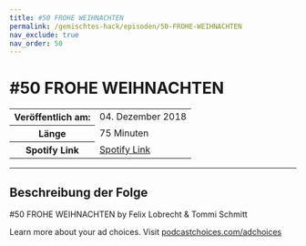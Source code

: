 ```yaml
---
title: #50 FROHE WEIHNACHTEN
permalink: /gemischtes-hack/episoden/50-FROHE-WEIHNACHTEN
nav_exclude: true
nav_order: 50
---
```


# #50 FROHE WEIHNACHTEN
<table class="resp-table dcf-table dcf-table-responsive dcf-table-bordered dcf-table-striped dcf-w-100%">
                    <tbody>
                        <tr>
                            <th scope="row">Veröffentlich am:</th>
                            <td data-label="Veröffentlich am:">04. Dezember 2018</td>
                        </tr>
                        <tr>
                            <th scope="row">Länge </th>
                            <td data-label="Länge ">75 Minuten</td>
                        </tr><tr>
                                <th scope="row">Spotify Link</th>
                                <td data-label="Spotify Link"><a href="https://open.spotify.com/episode/5e2JtCyQwIGc6DkXEjzEbb">Spotify Link</a></td>
                            </tr></tbody>
                </table>

***

## Beschreibung der Folge

<div>
<p>#50 FROHE WEIHNACHTEN by Felix Lobrecht &amp; Tommi Schmitt</p><p> </p><p>Learn more about your ad choices. Visit <a href="https://podcastchoices.com/adchoices">podcastchoices.com/adchoices</a></p>  
</div>

